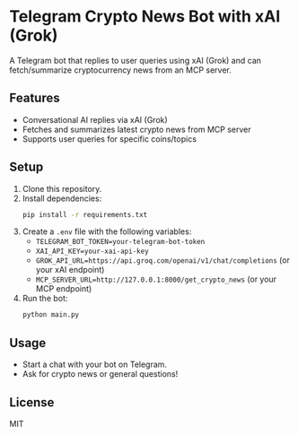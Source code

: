 # Telegram Crypto News Bot with xAI (Grok)

A Telegram bot that replies to user queries using xAI (Grok) and can fetch/summarize cryptocurrency news from an MCP server.

## Features
- Conversational AI replies via xAI (Grok)
- Fetches and summarizes latest crypto news from MCP server
- Supports user queries for specific coins/topics

## Setup
1. Clone this repository.
2. Install dependencies:
   ```bash
   pip install -r requirements.txt
   ```
3. Create a `.env` file with the following variables:
   - `TELEGRAM_BOT_TOKEN=your-telegram-bot-token`
   - `XAI_API_KEY=your-xai-api-key`
   - `GROK_API_URL=https://api.groq.com/openai/v1/chat/completions` (or your xAI endpoint)
   - `MCP_SERVER_URL=http://127.0.0.1:8000/get_crypto_news` (or your MCP endpoint)
4. Run the bot:
   ```bash
   python main.py
   ```

## Usage
- Start a chat with your bot on Telegram.
- Ask for crypto news or general questions!

## License
MIT
